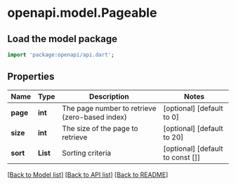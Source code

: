 # openapi.model.Pageable

## Load the model package
```dart
import 'package:openapi/api.dart';
```

## Properties
Name | Type | Description | Notes
------------ | ------------- | ------------- | -------------
**page** | **int** | The page number to retrieve (zero-based index) | [optional] [default to 0]
**size** | **int** | The size of the page to retrieve | [optional] [default to 20]
**sort** | **List<String>** | Sorting criteria | [optional] [default to const []]

[[Back to Model list]](../README.md#documentation-for-models) [[Back to API list]](../README.md#documentation-for-api-endpoints) [[Back to README]](../README.md)


